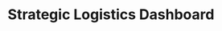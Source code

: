 ---
layout: article
title: Strategic Logistics Dashboard
description: 
  - This template provides a complete overview of the most important key figures in warehouse logistics. Keep an eye on KPIs such as delivery reliability, complaint rate, tonnage, or throughput. Due to the simple visualization, reasons for complaints are easily visible and problems can be directly addressed. This template gets its data from an Excel file. Alternatively, other data sources such as SAP or SQL could be used.
lang: en
weight: 2500
isDraft: false
ref: Strategic-Logistics-Board
category:
  - Recommended
  - Logistics
  - Warehouse
  - KPI
image: Strategic-Logistics-Board.png
image_thumbnail: Strategic-Logistics-Board_thumbnail.png
download: Strategic-Logistics-Board.pbmx
overview_description:
overview_benefits:
overview_data_sources:
---